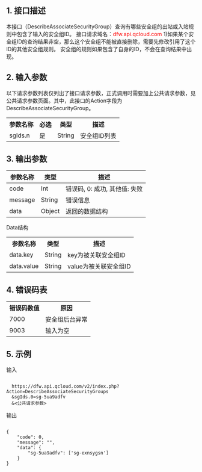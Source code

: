 ## 1. 接口描述
 
本接口（DescribeAssociateSecurityGroup）查询有哪些安全组的出站或入站规则中包含了输入的安全组ID。
接口请求域名：<font style="color:red">dfw.api.qcloud.com</font>
1)如果某个安全组ID的查询结果非空，那么这个安全组不能被直接删除，需要先修改引用了这个ID的其他安全组规则。
安全组的规则如果包含了自身的ID，不会在查询结果中出现。 

## 2. 输入参数
 
以下请求参数列表仅列出了接口请求参数，正式调用时需要加上公共请求参数，见公共请求参数页面。其中，此接口的Action字段为DescribeAssociateSecurityGroup。
<table class="t"><tbody><tr>
<th><b>参数名称</b></th>
<th><b>必选</b></th>
<th><b>类型</b></th>
<th><b>描述</b></th>
<tr>
<td> sgIds.n <td> 是 <td> String <td> 安全组ID列表
</tbody></table>

 

## 3. 输出参数
| 参数名称 | 类型 | 描述 |
|---------|---------|---------|
| code |  Int | 错误码, 0: 成功, 其他值: 失败 |
| message |   String | 错误信息 |
| data |   Object | 返回的数据结构|

Data结构

<table class="t"><tbody><tr>
<th><b>参数名称</b></th>
<th><b>类型</b></th>
<th><b>描述</b></th>
<tr>
<td> data.key <td> String <td> key为被关联安全组ID
<tr>
<td> data.value <td> String <td> value为被关联安全组ID
</tbody></table>

 ## 4. 错误码表
 <table class="t"><tbody><tr>
<th><b>错误码数值</b></th>
<th><b>原因</b></th>
<tr>

<td> 7000 <td> 安全组后台异常
<tr>
<td> 9003 <td> 输入为空
</tbody></table>


## 5. 示例
 
输入
```

  https://dfw.api.qcloud.com/v2/index.php?Action=DescribeAssociateSecurityGroups
  &sgIds.0=sg-5ua9adfv
  &<公共请求参数>

```

输出
```

{
    "code": 0,
    "message": "",
    "data": {
        "sg-5ua9adfv": ['sg-exnsygsn']
    }
}

```

